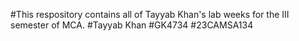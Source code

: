 #This respository contains all of Tayyab Khan's lab weeks for the III semester of MCA.
#Tayyab Khan
#GK4734
#23CAMSA134
